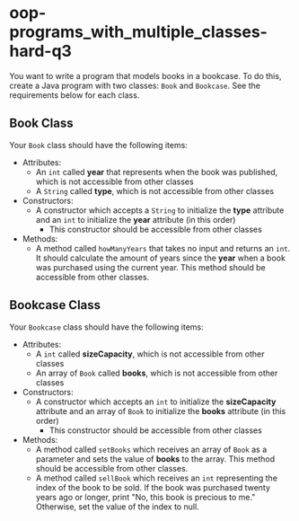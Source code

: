 # oop-programs_with_multiple_classes-hard-q3

You want to write a program that models books in a bookcase. To do this, create a Java program with two
classes: `Book` and `Bookcase`. See the requirements below for each class.

## Book Class

Your `Book` class should have the following items:

- Attributes:
    - An `int` called **year** that represents when the book was published, which is not accessible from other classes
    - A `String` called **type**, which is not accessible from other classes
- Constructors:
    - A constructor which accepts a `String` to initialize the **type** attribute and an `int` to initialize the **year**
      attribute (in this order)
        - This constructor should be accessible from other classes
- Methods:
    - A method called `howManyYears` that takes no input and returns an `int`. It should calculate the amount of years 
      since the **year** when a book was purchased using the current year. This method should be accessible from other 
      classes.

## Bookcase Class

Your `Bookcase` class should have the following items:

- Attributes:
    - A `int` called **sizeCapacity**, which is not accessible from other classes
    - An array of `Book` called **books**, which is not accessible from other classes
- Constructors:
    - A constructor which accepts an `int` to initialize the **sizeCapacity** attribute and an array of `Book` to 
      initialize the **books** attribute (in this order)
        - This constructor should be accessible from other classes
- Methods:
    - A method called `setBooks` which receives an array of `Book` as a parameter and sets the value of **books** to
      the array. This method should be accessible from other classes.
    - A method called `sellBook` which receives an `int` representing the index of the book to be sold. If the book
      was purchased twenty years ago or longer, print "No, this book is precious to me." Otherwise, set the value
      of the index to null.
